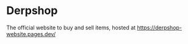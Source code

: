# Derpshop

The official website to buy and sell items, hosted at https://derpshop-website.pages.dev/
